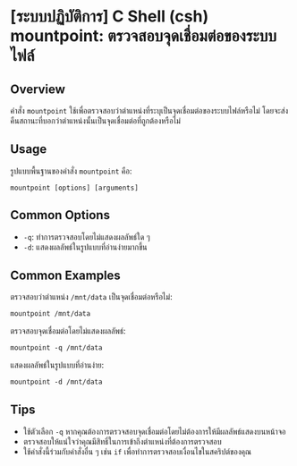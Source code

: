 # [ระบบปฏิบัติการ] C Shell (csh) mountpoint: ตรวจสอบจุดเชื่อมต่อของระบบไฟล์

## Overview
คำสั่ง `mountpoint` ใช้เพื่อตรวจสอบว่าตำแหน่งที่ระบุเป็นจุดเชื่อมต่อของระบบไฟล์หรือไม่ โดยจะส่งคืนสถานะที่บอกว่าตำแหน่งนั้นเป็นจุดเชื่อมต่อที่ถูกต้องหรือไม่

## Usage
รูปแบบพื้นฐานของคำสั่ง `mountpoint` คือ:

```
mountpoint [options] [arguments]
```

## Common Options
- `-q`: ทำการตรวจสอบโดยไม่แสดงผลลัพธ์ใด ๆ
- `-d`: แสดงผลลัพธ์ในรูปแบบที่อ่านง่ายมากขึ้น

## Common Examples
ตรวจสอบว่าตำแหน่ง `/mnt/data` เป็นจุดเชื่อมต่อหรือไม่:

```csh
mountpoint /mnt/data
```

ตรวจสอบจุดเชื่อมต่อโดยไม่แสดงผลลัพธ์:

```csh
mountpoint -q /mnt/data
```

แสดงผลลัพธ์ในรูปแบบที่อ่านง่าย:

```csh
mountpoint -d /mnt/data
```

## Tips
- ใช้ตัวเลือก `-q` หากคุณต้องการตรวจสอบจุดเชื่อมต่อโดยไม่ต้องการให้มีผลลัพธ์แสดงบนหน้าจอ
- ตรวจสอบให้แน่ใจว่าคุณมีสิทธิ์ในการเข้าถึงตำแหน่งที่ต้องการตรวจสอบ
- ใช้คำสั่งนี้ร่วมกับคำสั่งอื่น ๆ เช่น `if` เพื่อทำการตรวจสอบเงื่อนไขในสคริปต์ของคุณ